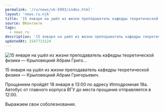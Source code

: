 ```yaml
---
permalink: '/ru/news/vk-5993/index.html'
layout: 'news.ru.njk'
title: '15 января на ушёл из жизни преподаватель кафедры теоретической физики — Крыловецкий Абрам Григо'
source: ВКонтакте
tags:
  - news_ru
description: '15 января на ушёл из жизни преподаватель кафедры теоретической физики — Крыловецкий Абрам Григо…'
updatedAt: 1547713124
---
```

![15 января на ушёл из жизни преподаватель кафедры теоретической физики — Крыловецкий Абрам Григо…](https://sun9-5.userapi.com/impf/c845420/v845420997/17d5a9/79wx9iJ8cGI.jpg?size=1050x700&quality=96&proxy=1&sign=47e7dd042f77b5bb4e9a9792739f4b35&c_uniq_tag=XaJQA5dM-iquVLynG9kczV6jjtpdjIUdy_R56hX-xWA&type=album)

15 января на ушёл из жизни преподаватель кафедры теоретической физики — Крыловецкий Абрам Григорьевич.

Прощанием пройдёт 18 января в 13:00 по адресу Ипподромная 18а. Автобус от главного корпуса ВГУ до места прощания отправляется в 12:00.

Выражаем свои соболезнования.
